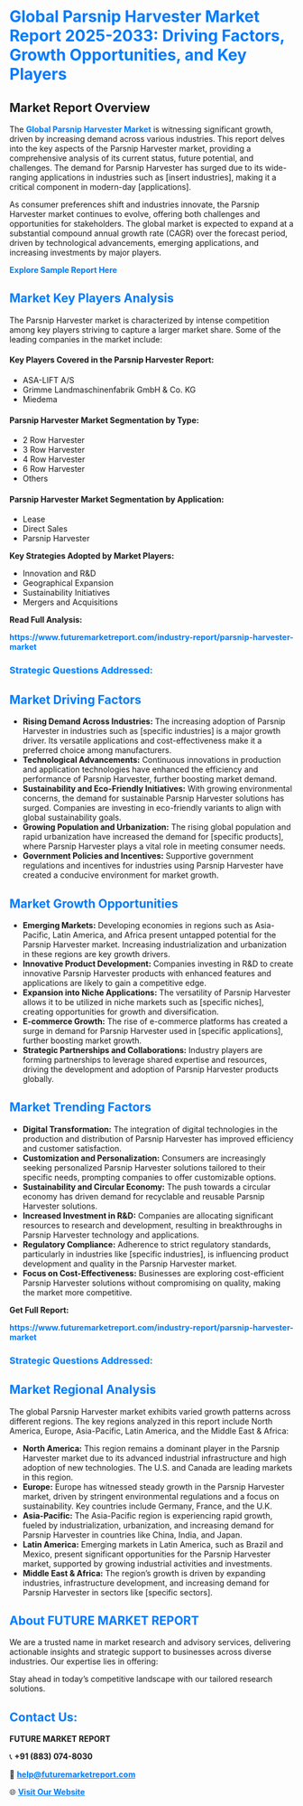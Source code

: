 <h1 style="color: #007BFF;">Global Parsnip Harvester Market Report 2025-2033: Driving Factors, Growth Opportunities, and Key Players</h1>

<section id="overview">
<h2>Market Report Overview</h2>
<p>The <a href="https://www.futuremarketreport.com/industry-report/parsnip-harvester-market" style="color: #007BFF; text-decoration: none;"><strong>Global Parsnip Harvester Market</strong></a> is witnessing significant growth, driven by increasing demand across various industries. This report delves into the key aspects of the Parsnip Harvester market, providing a comprehensive analysis of its current status, future potential, and challenges. The demand for Parsnip Harvester has surged due to its wide-ranging applications in industries such as [insert industries], making it a critical component in modern-day [applications].</p>
<p>As consumer preferences shift and industries innovate, the Parsnip Harvester market continues to evolve, offering both challenges and opportunities for stakeholders. The global market is expected to expand at a substantial compound annual growth rate (CAGR) over the forecast period, driven by technological advancements, emerging applications, and increasing investments by major players.</p>
</section>

<section id="overview">
<p><a href="https://www.futuremarketreport.com/request-sample/reportId=127835" style="color: #007BFF; text-decoration: none;"><strong>Explore Sample Report Here</strong></a></p>
</section>

<section id="key-players">
<h2 style="color: #007BFF;">Market Key Players Analysis</h2>
<p>The Parsnip Harvester market is characterized by intense competition among key players striving to capture a larger market share. Some of the leading companies in the market include:</p>
<h4>Key Players Covered in the Parsnip Harvester Report:</h4>
<ul><li>ASA-LIFT A/S</li><li>Grimme Landmaschinenfabrik GmbH &amp; Co. KG</li><li>Miedema</li></ul>
<h4>Parsnip Harvester Market Segmentation by Type:</h4>
<ul><li>2 Row Harvester</li><li>3 Row Harvester</li><li>4 Row Harvester</li><li>6 Row Harvester</li><li>Others</li></ul>

<h4>Parsnip Harvester Market Segmentation by Application:</h4>
<ul><li>Lease</li><li>Direct Sales</li><li>Parsnip Harvester</li></ul>
<p><strong>Key Strategies Adopted by Market Players:</strong></p>
<ul>
<li>Innovation and R&D</li>
<li>Geographical Expansion</li>
<li>Sustainability Initiatives</li>
<li>Mergers and Acquisitions</li>
</ul>
</section>

<section>
<p><strong>Read Full Analysis: </strong></p><a href="https://www.futuremarketreport.com/industry-report/parsnip-harvester-market" style="color: #007BFF; text-decoration: none;"><strong>https://www.futuremarketreport.com/industry-report/parsnip-harvester-market</strong></a>
<h3 style="color: #007BFF;">Strategic Questions Addressed:</h3>
</section>

<section id="driving-factors">
<h2 style="color: #007BFF;">Market Driving Factors</h2>
<ul>
<li><strong>Rising Demand Across Industries:</strong> The increasing adoption of Parsnip Harvester in industries such as [specific industries] is a major growth driver. Its versatile applications and cost-effectiveness make it a preferred choice among manufacturers.</li>
<li><strong>Technological Advancements:</strong> Continuous innovations in production and application technologies have enhanced the efficiency and performance of Parsnip Harvester, further boosting market demand.</li>
<li><strong>Sustainability and Eco-Friendly Initiatives:</strong> With growing environmental concerns, the demand for sustainable Parsnip Harvester solutions has surged. Companies are investing in eco-friendly variants to align with global sustainability goals.</li>
<li><strong>Growing Population and Urbanization:</strong> The rising global population and rapid urbanization have increased the demand for [specific products], where Parsnip Harvester plays a vital role in meeting consumer needs.</li>
<li><strong>Government Policies and Incentives:</strong> Supportive government regulations and incentives for industries using Parsnip Harvester have created a conducive environment for market growth.</li>
</ul>
</section>

<section id="growth-opportunities">
<h2 style="color: #007BFF;">Market Growth Opportunities</h2>
<ul>
<li><strong>Emerging Markets:</strong> Developing economies in regions such as Asia-Pacific, Latin America, and Africa present untapped potential for the Parsnip Harvester market. Increasing industrialization and urbanization in these regions are key growth drivers.</li>
<li><strong>Innovative Product Development:</strong> Companies investing in R&D to create innovative Parsnip Harvester products with enhanced features and applications are likely to gain a competitive edge.</li>
<li><strong>Expansion into Niche Applications:</strong> The versatility of Parsnip Harvester allows it to be utilized in niche markets such as [specific niches], creating opportunities for growth and diversification.</li>
<li><strong>E-commerce Growth:</strong> The rise of e-commerce platforms has created a surge in demand for Parsnip Harvester used in [specific applications], further boosting market growth.</li>
<li><strong>Strategic Partnerships and Collaborations:</strong> Industry players are forming partnerships to leverage shared expertise and resources, driving the development and adoption of Parsnip Harvester products globally.</li>
</ul>
</section>

<section id="trending-factors">
<h2 style="color: #007BFF;">Market Trending Factors</h2>
<ul>
<li><strong>Digital Transformation:</strong> The integration of digital technologies in the production and distribution of Parsnip Harvester has improved efficiency and customer satisfaction.</li>
<li><strong>Customization and Personalization:</strong> Consumers are increasingly seeking personalized Parsnip Harvester solutions tailored to their specific needs, prompting companies to offer customizable options.</li>
<li><strong>Sustainability and Circular Economy:</strong> The push towards a circular economy has driven demand for recyclable and reusable Parsnip Harvester solutions.</li>
<li><strong>Increased Investment in R&D:</strong> Companies are allocating significant resources to research and development, resulting in breakthroughs in Parsnip Harvester technology and applications.</li>
<li><strong>Regulatory Compliance:</strong> Adherence to strict regulatory standards, particularly in industries like [specific industries], is influencing product development and quality in the Parsnip Harvester market.</li>
<li><strong>Focus on Cost-Effectiveness:</strong> Businesses are exploring cost-efficient Parsnip Harvester solutions without compromising on quality, making the market more competitive.</li>
</ul>
</section>

<section>
<p><strong>Get Full Report: </strong></p><a href="https://www.futuremarketreport.com/industry-report/parsnip-harvester-market" style="color: #007BFF; text-decoration: none;"><strong>https://www.futuremarketreport.com/industry-report/parsnip-harvester-market</strong></a>
<h3 style="color: #007BFF;">Strategic Questions Addressed:</h3>
</section>


<section id="regional-analysis">
<h2 style="color: #007BFF;">Market Regional Analysis</h2>
<p>The global Parsnip Harvester market exhibits varied growth patterns across different regions. The key regions analyzed in this report include North America, Europe, Asia-Pacific, Latin America, and the Middle East & Africa:</p>
<ul>
<li><strong>North America:</strong> This region remains a dominant player in the Parsnip Harvester market due to its advanced industrial infrastructure and high adoption of new technologies. The U.S. and Canada are leading markets in this region.</li>
<li><strong>Europe:</strong> Europe has witnessed steady growth in the Parsnip Harvester market, driven by stringent environmental regulations and a focus on sustainability. Key countries include Germany, France, and the U.K.</li>
<li><strong>Asia-Pacific:</strong> The Asia-Pacific region is experiencing rapid growth, fueled by industrialization, urbanization, and increasing demand for Parsnip Harvester in countries like China, India, and Japan.</li>
<li><strong>Latin America:</strong> Emerging markets in Latin America, such as Brazil and Mexico, present significant opportunities for the Parsnip Harvester market, supported by growing industrial activities and investments.</li>
<li><strong>Middle East & Africa:</strong> The region’s growth is driven by expanding industries, infrastructure development, and increasing demand for Parsnip Harvester in sectors like [specific sectors].</li>
</ul>
</section>

<footer>
<h2 style="color: #007BFF;">About FUTURE MARKET REPORT</h2>
<p>We are a trusted name in market research and advisory services, delivering actionable insights and strategic support to businesses across diverse industries. Our expertise lies in offering:</p>

<p>Stay ahead in today’s competitive landscape with our tailored research solutions.</p>

<h2 style="color: #007BFF;">Contact Us:</h2>
<p><strong>FUTURE MARKET REPORT</strong></p>
<p>📞 <strong>+91 (883) 074-8030</strong></p>
<p>📧 <strong><a href="mailto:help@futuremarketreport.com" style="color: #007BFF;">help@futuremarketreport.com</a></strong></p>
<p>🌐 <strong><a href="https://www.futuremarketreport.com/" style="color: #007BFF;">Visit Our Website</a></strong></p>
</footer>